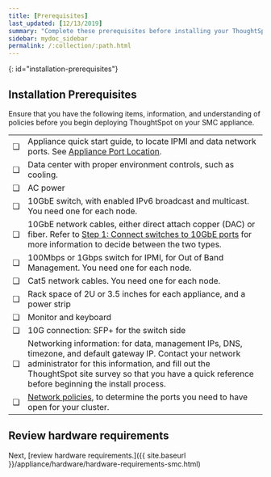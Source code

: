 ```yaml
---
title: [Prerequisites]
last_updated: [12/13/2019]
summary: "Complete these prerequisites before installing your ThoughtSpot clusters on the SMC appliance."
sidebar: mydoc_sidebar
permalink: /:collection/:path.html
---
```


{: id="installation-prerequisites"}
## Installation Prerequisites

Ensure that you have the following items, information, and understanding of policies before you begin deploying ThoughtSpot on your SMC appliance.

<table>
<tr>
<td>&#10063;</td>
<td>Appliance quick start guide, to locate IPMI and data network ports. See <a href="/appliance/hardware/connect-appliance-smc.html#appliance-port-location">Appliance Port Location</a>.</td></tr>

<tr>
<td>&#10063;</td>
<td>Data center with proper environment controls, such as cooling.</td></tr>

<tr>
<td>&#10063;</td>
<td>AC power</td></tr>

<tr>
<td>&#10063;</td>
<td>10GbE switch, with enabled IPv6 broadcast and multicast. You need one for each node.</td></tr>
<tr>
<td>&#10063;</td>
<td>10GbE network cables, either direct attach copper (DAC) or fiber. Refer to <a href="connect-appliance-smc.html#appliance-step-1">Step 1: Connect switches to 10GbE ports</a> for more information to decide between the two types.</td></tr>

<tr>
<td>&#10063;</td>
<td>100Mbps or 1Gbps switch for IPMI, for Out of Band Management. You need one for each node.</td></tr>

<tr>
<td>&#10063;</td>
<td>Cat5 network cables. You need one for each node.</td></tr>

<tr>
<td>&#10063;</td>
<td>Rack space of 2U or 3.5 inches for each appliance, and a power strip</td></tr>

<tr>
<td>&#10063;</td>
<td>Monitor and keyboard</td></tr>

<tr>
<td>&#10063;</td>
<td>10G connection: SFP+ for the switch side</td></tr>

<tr>
<td>&#10063;</td>
<td>Networking information: for data, management IPs, DNS, timezone, and default gateway IP. Contact your network administrator for this information, and fill out the ThoughtSpot site survey so that you have a quick reference before beginning the install process.</td></tr>

<tr>
<td>&#10063;</td>
<td><a href="/appliance/firewall-ports.html">Network policies</a>, to determine the ports you need to have open for your cluster.</td></tr>
</table>

## Review hardware requirements
Next, [review hardware requirements.]({{ site.baseurl }}/appliance/hardware/hardware-requirements-smc.html)
